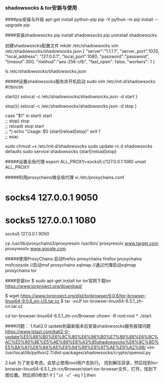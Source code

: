### shadowsocks & tor安装与使用

####pip安装与升级
apt-get install python-pip
pip -V
python -m pip install --upgrade pip

####安装shadowsocks
pip install shadowsocks
pip uninstall shadowsocks

创建shadowsocks配置文件
mkdir /etc/shadowsocks
vim /etc/shadowsocks/shadowsocks.json
{
    "server":"1.1.1.1",
    "server_port":1035,
    "local_address": "127.0.0.1",
    "local_port":1080,
    "password":"password",
    "timeout":300,
    "method":"aes-256-cfb",
    "fast_open": false,
    "workers": 1
}

ls /etc/shadowsocks/shadowsocks.json 

#####设置shadowsocks服务并开机启动
sudo vim /etc/init.d/shadowsocks
#!/bin/sh

start(){
        sslocal -c /etc/shadowsocks/shadowsocks.json -d start
}

stop(){
        sslocal -c /etc/shadowsocks/shadowsocks.json -d stop
}

case "$1" in
start)
        start        
        ;;
stop)
        stop        
        ;;
reload)
        stop
        start        
        ;;
*)
        echo "Usage: $0 {start|reload|stop}"
        exit 1        
        ;;
esac

sudo chmod +x /etc/init.d/shadowsocks
sudo update-rc.d shadowsocks defaults
sudo service shadowsocks {start|reload|stop}

#####设置全局代理
export ALL_PROXY=socks5://127.0.0.1:1080
unset ALL_PROXY

#####利用proxychains做全局代理
vi /etc/proxychains.conf
#  socks4       127.0.0.1 9050
#  socks5  127.0.0.1 1080
socks5       127.0.0.1 9050

cp /usr/lib/proxychains3/proxyresolv /usr/bin/
proxyresolv www.target.com
proxyresolv www.google.com

#####使用ProxyChains 启动firefox
proxychains firefox
proxychains msfconsole //启动msf
proxychains sqlmap //通过代理启动sqlmap
proxychains tor


####安装tor
$ sudo apt-get install tor
tor官网下载tor https://www.torproject.org/download/

$ wget https://www.torproject.org/dist/torbrowser/9.0.6/tor-browser-linux64-9.0.6_en-US.tar.xz
$ tar -xvJf tor-browser-linux64-6.5.1_zh-cn.tar.xz

cd tor-browser-linux64-6.5.1_zh-cn/Browser
chown -R root:root *
./start

####问题：
1.Kali2.0 update到最新版本后安装shadowsocks服务报错问题
https://www.lstazl.com/kali2-0-update%E5%88%B0%E6%9C%80%E6%96%B0%E7%89%88%E6%9C%AC%E5%90%8E%E5%AE%89%E8%A3%85shadowsocks%E6%9C%8D%E5%8A%A1%E6%8A%A5%E9%94%99%E9%97%AE%E9%A2%98/
vim /usr/local/lib/python2.7/dist-packages/shadowsocks/crypto/openssl.py

2.kali 为了安全考虑。会禁止使用root用户去执行。
找到解压目录，然后找到tor-browser-linux64-6.5.1_zh-cn/Browser/start-tor-browser文件，打开。找到下图位置。然后把0修改1
if [ "`id -u`" -eq 1 ];then

